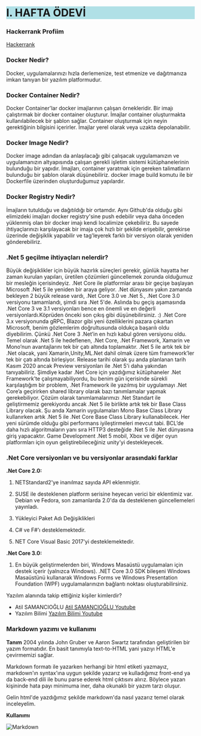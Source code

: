<h1 style="background-color:powderblue;">I. HAFTA ÖDEVİ</h1>
<h3> Hackerrank Profiim</h3>
<a href="https://www.hackerrank.com/onur753_com" target="_blank">Hackerrank</a>

<h3>Docker Nedir?</h3>
Docker, uygulamalarınızı hızla derlemenize, test etmenize ve dağıtmanıza imkan tanıyan bir yazılım platformudur.

<h3>Docker Container Nedir?</h3>
Docker Container'lar docker imajlarının çalışan örnekleridir. Bir imajı çalıştırmak bir docker container oluşturur. İmajlar container oluşturmakta kullanılabilecek bir şablon sağlar. Container oluşturmak için neyin gerektiğinin bilgisini içerirler. İmajlar yerel olarak veya uzakta depolanabilir.

<h3>Docker Image Nedir?</h3>
Docker image adından da anlaşılacağı gibi çalışacak uygulamanızın ve uygulamanızın altyapısında çalışan gerekli işletim sistemi kütüphanelerinin bulunduğu bir yapıdır. İmajları, container yaratmak için gereken talimatların bulunduğu bir şablon olarak düşünebiliriz. docker image build komutu ile bir Dockerfile üzerinden oluşturduğumuz yapılardır.

<h3>Docker Registry Nedir?</h3>
İmajların tutulduğu ve dağıtıldığı bir ortamdır. Aynı Github'da olduğu gibi elimizdeki imajları docker registry'sine push edebilir veya daha önceden yüklenmiş olan bir docker imajı kendi localimize çekebiliriz. Bu sayede ihtiyaçlarınızı karşılayacak bir imaja çok hızlı bir şekilde erişebilir, gerekirse üzerinde değişiklik yapabilir ve tag'leyerek farklı bir versiyon olarak yeniden gönderebiliriz.


<h3>.Net 5 geçilme ihtiyaçları nelerdir?</h3>

<p>Büyük değişiklikler için büyük hazırlık süreçleri gerekir, günlük hayatta her zaman kurulan yapıları, üretilen çözümleri güncellemek zorunda olduğumuz bir mesleğin içerisindeyiz.
.Net Core ile platformlar arası bir geçişe başlayan Microsoft .Net 5 ile yeniden bir araya geliyor.
.Net dünyasını yakın zamanda bekleyen 2 büyük release vardı, .Net Core 3.0 ve .Net 5., .Net Core 3.0 versiyonu tamamlandı, şimdi sıra .Net 5'de.
Aslında bu geçiş aşamasında .Net Core 3 ve 3.1 versiyonları bence en önemli ve en değerli versiyonlardı.Köprüden önceki son çıkış gibi düşünebilirsiniz. :)
.Net Core 3.x versiyonunda gRPC, Blazor gibi yeni özelliklerini pazara çıkartan Microsoft, benim gözlemlerim doğrultusunda oldukça başarılı oldu diyebilirim. Çünkü .Net Core 3 .Net’in en hızlı kabul gören versiyonu oldu.
Temel olarak .Net 5 ile hedeflenen, .Net Core, .Net Framework, Xamarin ve Mono’nun avantajlarını tek bir çatı altında toplamaktır.
.Net 5 ile artık tek bir .Net olacak, yani Xamarin,Unity,ML.Net dahil olmak üzere tüm framework’ler tek bir çatı altında birleşiyor.
Release tarihi olarak şu anda planlanan tarih Kasım 2020 ancak Preview versiyonları ile .Net 5'i daha yakından tanıyabiliriz.
Şimdiye kadar .Net Core için yazdığımız kütüphaneler .Net Framework’te çalışmayabiliyordu, bu benim gün içerisinde sürekli karşılaştığım bir problem, .Net Framework ile yazılmış bir uygulamayı .Net Core’a geçirirken shared library olarak bazı tanımlamalar yapmak gerekebiliyor.
Çözüm olarak tanımlamalarımızı .Net Standart ile geliştirmemiz gerekiyordu ancak .Net 5 ile birlikte artık tek bir Base Class Library olacak.
Şu anda Xamarin uygulamaları Mono Base Class Library kullanırken artık .Net 5 ile .Net Core Base Class Library kullanabilecek.
Her yeni sürümde olduğu gibi performans iyileştirmeleri mevcut tabi.
BCL’de daha hızlı algoritmaların yanı sıra HTTP3 desteğide .Net 5 ile .Net dünyasına giriş yapacaktır.
Game Development
.Net 5 mobil, Xbox ve diğer oyun platformları için oyun geliştirebileceğiniz unity’yi destekleyecek.</p>


<h3>.Net Core versiyonları ve bu versiyonlar arasındaki farklar</h3>

<strong>.Net Core 2.0:</strong>

1. NETStandard2'ye inanılmaz sayıda API eklenmiştir.

2. SUSE ile desteklenen platform serisine heyecan verici bir eklentimiz var. Debian ve Fedora, son zamanlarda 2.0'da da desteklenen güncellemeleri yayınladı.

3. Yükleyici Paket Adı Değişiklikleri

4. C# ve F#'ı desteklemektedir.

5. NET Core Visual Basic 2017'yi desteklemektedir.

<strong>.Net Core 3.0:</strong>

1. En büyük geliştirmelerden biri, Windows Masaüstü uygulamaları için destek içerir (yalnızca Windows). .NET Core 3.0 SDK bileşeni Windows Masaüstünü kullanarak Windows Forms ve Windows Presentation Foundation (WPF) uygulamalarınızın bağlantı noktası oluşturabilirsiniz.


Yazılım alanında takip ettiğiniz kişiler kimlerdir?
<ul>
  <li>Atil SAMANCIOĞLU <a href="https://www.youtube.com/channel/UCnmAu7FF7LeoyTozrMVtTxQ" target="_blank">Atil SAMANCIOĞLU Youtube</a></li>
  <li>Yazılım Bilimi <a href="https://www.youtube.com/channel/UCZNZj3mkdCGJfCoKyl4bSYQ" target="_blank">Yazılım Bilimi  Youtube</a></li> 
</ul>

<h3>Markdown yazımı ve kullanımı</h3>

<strong>Tanım</strong>
2004 yılında John Gruber ve Aaron Swartz tarafından geliştirilen bir yazım formatıdır. En basit tanımıyla text-to-HTML yani yazıyı HTML'e çevirmemizi sağlar.

Markdown formatı ile yazarken herhangi bir html etiketi yazmayız, markdown'ın syntax'ına uygun şekilde yazarız ve kulladığımız front-end ya da back-end dili ile bunu parse ederek html çıktısını alırız. Böylece yazan kişininde hata payı minimuma iner, daha okunaklı bir yazım tarzı oluşur.

Gelin html'de yazdığımız şekilde markdown'da nasıl yazarız temel olarak inceleyelim.

<strong>Kullanımı</strong>

<img src="https://images.dnomia.com/ceaksan/r-markdown.jpg" alt="Markdown" title="Markdown Trendline">




